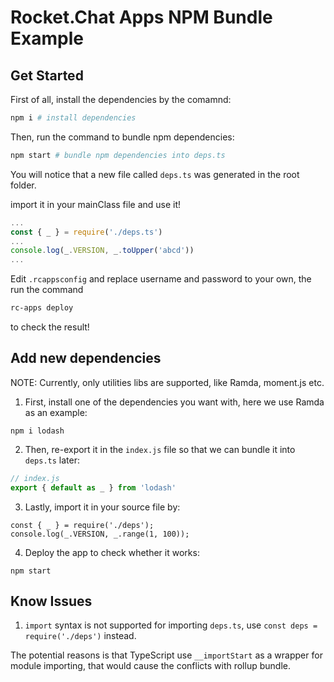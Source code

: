 # Rocket.Chat Apps NPM Bundle Example

## Get Started

First of all, install the dependencies by the comamnd:

```bash
npm i # install dependencies
```

Then, run the command to bundle npm dependencies:

```bash
npm start # bundle npm dependencies into deps.ts
```

You will notice that a new file called `deps.ts` was generated in the root folder.

import it in your mainClass file and use it!

```js
...
const { _ } = require('./deps.ts')
...
console.log(_.VERSION, _.toUpper('abcd'))
...
```

Edit `.rcappsconfig` and replace username and password to your own, the run the command

```bash
rc-apps deploy
```

to check the result!

## Add new dependencies

NOTE: Currently, only utilities libs are supported, like Ramda, moment.js etc.

1. First, install one of the dependencies you want with, here we use Ramda as an example:

```
npm i lodash
```

2. Then, re-export it in the `index.js` file so that we can bundle it into `deps.ts` later:

```js
// index.js
export { default as _ } from 'lodash'
```

3. Lastly, import it in your source file by:

```
const { _ } = require('./deps');
console.log(_.VERSION, _.range(1, 100));
```

4. Deploy the app to check whether it works:

```
npm start
```


## Know Issues

1. `import` syntax is not supported for importing `deps.ts`, use `const deps = require('./deps')` instead.

The potential reasons is that TypeScript use `__importStart` as a wrapper for module importing, that would cause the conflicts with rollup bundle.
